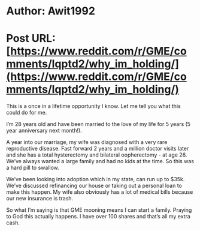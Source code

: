 # Author: Awit1992
# Post URL: [https://www.reddit.com/r/GME/comments/lqptd2/why_im_holding/](https://www.reddit.com/r/GME/comments/lqptd2/why_im_holding/)


This is a once in a lifetime opportunity I know. Let me tell you what this could do for me. 

I’m 28 years old and have been married to the love of my life for 5 years (5 year anniversary next month!). 

A year into our marriage, my wife was diagnosed with a very rare reproductive disease. Fast forward 2 years and a million doctor visits later and she has a total hysterectomy and bilateral oopherectomy - at age 26. We’ve always wanted a large family and had no kids at the time. So this was a hard pill to swallow. 

We’ve been looking into adoption which in my state, can run up to $35k. We’ve discussed refinancing our house or taking out a personal loan to make this happen. My wife also obviously has a lot of medical bills because our new insurance is trash. 

So what I’m saying is that GME mooning means I can start a family. Praying to God this actually happens. I have over 100 shares and that’s all my extra cash.